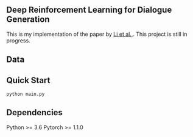 ## Deep Reinforcement Learning for Dialogue Generation 

This is my implementation of the paper by [Li et al.,](https://arxiv.org/abs/1606.01541). This project is still in progress.

## Data

## Quick Start
```
python main.py
```
## Dependencies
Python >= 3.6
Pytorch >= 1.1.0


